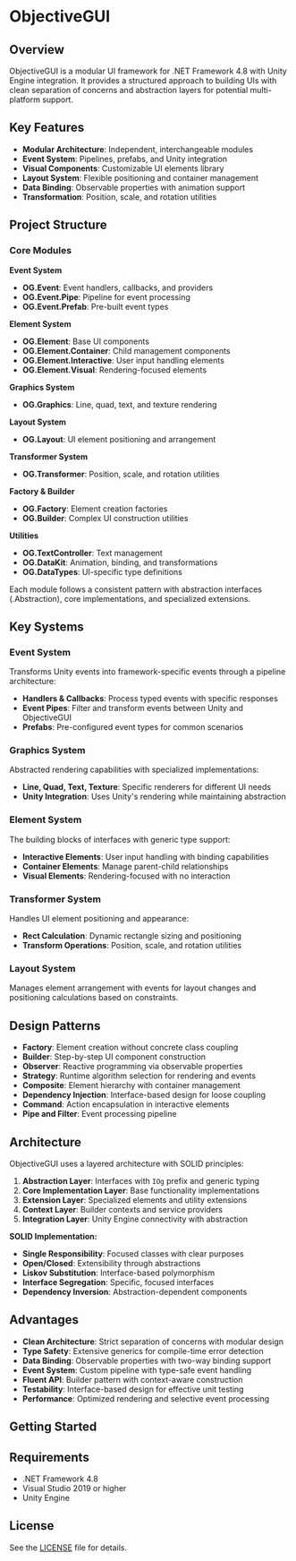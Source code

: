 ﻿# ObjectiveGUI

## Overview
ObjectiveGUI is a modular UI framework for .NET Framework 4.8 with Unity Engine integration. It provides a structured approach to building UIs with clean separation of concerns and abstraction layers for potential multi-platform support.

## Key Features
- **Modular Architecture**: Independent, interchangeable modules
- **Event System**: Pipelines, prefabs, and Unity integration
- **Visual Components**: Customizable UI elements library
- **Layout System**: Flexible positioning and container management
- **Data Binding**: Observable properties with animation support
- **Transformation**: Position, scale, and rotation utilities

## Project Structure

### Core Modules

**Event System**
- **OG.Event**: Event handlers, callbacks, and providers
- **OG.Event.Pipe**: Pipeline for event processing
- **OG.Event.Prefab**: Pre-built event types

**Element System**
- **OG.Element**: Base UI components
- **OG.Element.Container**: Child management components
- **OG.Element.Interactive**: User input handling elements
- **OG.Element.Visual**: Rendering-focused elements

**Graphics System**
- **OG.Graphics**: Line, quad, text, and texture rendering

**Layout System**
- **OG.Layout**: UI element positioning and arrangement

**Transformer System**
- **OG.Transformer**: Position, scale, and rotation utilities

**Factory & Builder**
- **OG.Factory**: Element creation factories
- **OG.Builder**: Complex UI construction utilities

**Utilities**
- **OG.TextController**: Text management
- **OG.DataKit**: Animation, binding, and transformations
- **OG.DataTypes**: UI-specific type definitions

Each module follows a consistent pattern with abstraction interfaces (.Abstraction), core implementations, and specialized extensions.

## Key Systems

### Event System
Transforms Unity events into framework-specific events through a pipeline architecture:
- **Handlers & Callbacks**: Process typed events with specific responses
- **Event Pipes**: Filter and transform events between Unity and ObjectiveGUI
- **Prefabs**: Pre-configured event types for common scenarios

### Graphics System
Abstracted rendering capabilities with specialized implementations:
- **Line, Quad, Text, Texture**: Specific renderers for different UI needs
- **Unity Integration**: Uses Unity's rendering while maintaining abstraction

### Element System
The building blocks of interfaces with generic type support:
- **Interactive Elements**: User input handling with binding capabilities
- **Container Elements**: Manage parent-child relationships
- **Visual Elements**: Rendering-focused with no interaction

### Transformer System
Handles UI element positioning and appearance:
- **Rect Calculation**: Dynamic rectangle sizing and positioning
- **Transform Operations**: Position, scale, and rotation utilities

### Layout System
Manages element arrangement with events for layout changes and positioning calculations based on constraints.

## Design Patterns

- **Factory**: Element creation without concrete class coupling
- **Builder**: Step-by-step UI component construction
- **Observer**: Reactive programming via observable properties
- **Strategy**: Runtime algorithm selection for rendering and events
- **Composite**: Element hierarchy with container management
- **Dependency Injection**: Interface-based design for loose coupling
- **Command**: Action encapsulation in interactive elements
- **Pipe and Filter**: Event processing pipeline

## Architecture

ObjectiveGUI uses a layered architecture with SOLID principles:

1. **Abstraction Layer**: Interfaces with `IOg` prefix and generic typing
2. **Core Implementation Layer**: Base functionality implementations
3. **Extension Layer**: Specialized elements and utility extensions
4. **Context Layer**: Builder contexts and service providers
5. **Integration Layer**: Unity Engine connectivity with abstraction

**SOLID Implementation:**
- **Single Responsibility**: Focused classes with clear purposes
- **Open/Closed**: Extensibility through abstractions
- **Liskov Substitution**: Interface-based polymorphism
- **Interface Segregation**: Specific, focused interfaces
- **Dependency Inversion**: Abstraction-dependent components

## Advantages

- **Clean Architecture**: Strict separation of concerns with modular design
- **Type Safety**: Extensive generics for compile-time error detection
- **Data Binding**: Observable properties with two-way binding support
- **Event System**: Custom pipeline with type-safe event handling
- **Fluent API**: Builder pattern with context-aware construction
- **Testability**: Interface-based design for effective unit testing
- **Performance**: Optimized rendering and selective event processing

## Getting Started

## Requirements
- .NET Framework 4.8
- Visual Studio 2019 or higher
- Unity Engine

## License
See the [LICENSE](LICENSE) file for details.
